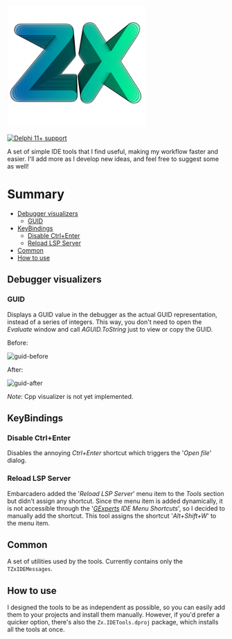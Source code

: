 
<p align="left"><img src="Resources/Logo/ZX-dark.svg" alt="Logo" height="280" width="320" /></p>
<a href="#compatibility"><img src="https://img.shields.io/static/v1?label=RAD%20Studio&message=11%2B&color=silver&style=flat&logo=delphi&logoColor=white" alt="Delphi 11+ support" /></a>

A set of simple IDE tools that I find useful, making my workflow faster and easier. I'll add more as I develop new ideas, and feel free to suggest some as well!

# Summary
- [Debugger visualizers](#debugger-visualizers)
  - [GUID](#guid)
- [KeyBindings](#keybindings)
  - [Disable Ctrl+Enter](#disable-ctrlenter)
  - [Reload LSP Server](#reload-lsp-server)
- [Common](#common)
- [How to use](#how-to-use)

## Debugger visualizers

### GUID
Displays a GUID value in the debugger as the actual GUID representation, instead of a series of integers. This way, you don't need to open the _Evaluate_ window and call _AGUID.ToString_ just to view or copy the GUID.

Before:

![guid-before](https://github.com/user-attachments/assets/75cc004a-07ed-4988-bca0-ca423aa2a4b1)

After:

![guid-after](https://github.com/user-attachments/assets/329ba8b9-cb70-4d84-bfe6-3d7acc4c6726)


*Note*: Cpp visualizer is not yet implemented.

## KeyBindings

### Disable Ctrl+Enter
Disables the annoying *Ctrl+Enter* shortcut which triggers the '*Open file*' dialog.

### Reload LSP Server
Embarcadero added the '*Reload LSP Server*' menu item to the *Tools* section but didn't assign any shortcut. Since the menu item is added dynamically, it is not accessible through the '*[GExperts](https://blog.dummzeuch.de/experimental-gexperts-version/) IDE Menu Shortcuts*', so I decided to manually add the shortcut. This tool assigns the shortcut '*Alt+Shift+W*' to the menu item.

## Common
A set of utilities used by the tools. Currently contains only the `TZxIDEMessages`.

## How to use
I designed the tools to be as independent as possible, so you can easily add them to your projects and install them manually. However, if you'd prefer a quicker option, there's also the `Zx.IDETools.dproj` package, which installs all the tools at once.
